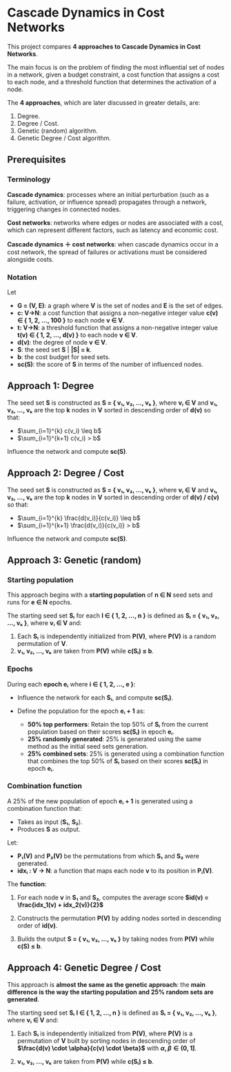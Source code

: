 # Cascade Dynamics in Cost Networks

This project compares **4 approaches to Cascade Dynamics in Cost Networks**.

The main focus is on the problem of finding the most influential set of nodes in a network, given a budget constraint, a cost function that assigns a cost to each node, and a threshold function that determines the activation of a node.

The **4 approaches**, which are later discussed in greater details, are:
1. Degree.
2. Degree / Cost.
3. Genetic (random) algorithm.
4. Genetic Degree / Cost algorithm.

## Prerequisites

### Terminology

**Cascade dynamics**: processes where an initial perturbation (such as a failure, activation, or influence spread) propagates through a network, triggering changes in connected nodes.

**Cost networks**: networks where edges or nodes are associated with a cost, which can represent different factors, such as latency and economic cost.

**Cascade dynamics ＋ cost networks**: when cascade dynamics occur in a cost network, the spread of failures or activations must be considered alongside costs.

### Notation

Let
- **G = (V, E)**: a graph where **V** is the set of nodes and **E** is the set of edges.
- **c: V→N**: a cost function that assigns a non-negative integer value **c(v) ∈ { 1, 2, ..., 100 }** to each node **v ∈ V**.
- **t: V→N**: a threshold function that assigns a non-negative integer value **t(v) ∈ { 1, 2, ..., d(v) }** to each node **v ∈ V**.
- **d(v)**: the degree of node **v ∈ V**.
- **S**: the seed set **S** | **|S| = k**.
- **b**: the cost budget for seed sets.
- **sc(S)**: the score of **S** in terms of the number of influenced nodes.

## Approach 1: Degree

The seed set **S** is constructed as **S = { v₁, v₂, ..., vₖ }**, where **vᵢ ∈ V** and **v₁, v₂, ..., vₖ** are the top **k** nodes in **V** sorted in descending order of **d(v)** so that:

- $\sum_{i=1}^{k} c(v_i) \leq b$
- $\sum_{i=1}^{k+1} c(v_i) > b$

Influence the network and compute **sc(S)**.

## Approach 2: Degree / Cost

The seed set **S** is constructed as **S = { v₁, v₂, ..., vₖ }**, where **vᵢ ∈ V** and **v₁, v₂, ..., vₖ** are the top **k** nodes in **V** sorted in descending order of **d(v) / c(v)** so that:

- $\sum_{i=1}^{k} \frac{d(v_i)}{c(v_i)} \leq b$  
- $\sum_{i=1}^{k+1} \frac{d(v_i)}{c(v_i)} > b$

Influence the network and compute **sc(S)**.

## Approach 3: Genetic (random)

### Starting population

This approach begins with a **starting population** of **n ∈ N** seed sets and runs for **e ∈ N** epochs.

The starting seed set **Sₗ** for each **l ∈ { 1, 2, ..., n }** is defined as **Sₗ = { v₁, v₂, ..., vₖ }**, where **vᵢ ∈ V** and:

1. Each **Sₗ** is independently initialized from **P(V)**, where **P(V)** is a random permutation of **V**.
2. **v₁, v₂, ..., vₖ** are taken from **P(V)** while **c(Sₗ) ≤ b**.

### Epochs

During each **epoch eᵢ** where **i ∈ { 1, 2, ..., e }**:  

- Influence the network for each **Sₗ**, and compute **sc(Sₗ)**.  
- Define the population for the epoch **eᵢ + 1** as:  

    - **50% top performers**: Retain the top 50% of **Sₗ** from the current population based on their scores **sc(Sₗ)** in epoch **eᵢ**.  
    - **25% randomly generated**: 25% is generated using the same method as the initial seed sets generation.  
    - **25% combined sets**: 25% is generated using a combination function that combines the top 50% of **Sₗ** based on their scores **sc(Sₗ)** in epoch **eᵢ**.  

### Combination function

A 25% of the new population of epoch **eᵢ + 1** is generated using a combination function that:  
- Takes as input (**S₁**, **S₂**).  
- Produces **S** as output.  

Let:  
- **P₁(V)** and **P₂(V)** be the permutations from which **S₁** and **S₂** were generated.  
- **idxᵢ : V → N**: a function that maps each node **v** to its position in **Pᵢ(V)**.  

The **function**:
1. For each node **v** in **S₁** and **S₂**, computes the average score **$id(v) = \frac{idx_1(v) + idx_2(v)}{2}$**

2. Constructs the permutation **P(V)** by adding nodes sorted in descending order of **id(v)**.  

3. Builds the output **S = { v₁, v₂, ..., vₖ }** by taking nodes from **P(V)** while **c(S) ≤ b**.

## Approach 4: Genetic Degree / Cost

This approach is **almost the same as the genetic approach**: the **main difference is the way the starting population and 25% random sets are generated**.

The starting seed set **Sₗ** **l ∈ { 1, 2, ..., n }** is defined as **Sₗ = { v₁, v₂, ..., vₖ }**, where **vᵢ ∈ V** and:

1. Each **Sₗ** is independently initialized from **P(V)**, where **P(V)** is a permutation of **V** built by sorting nodes in descending order of **$\frac{d(v) \cdot \alpha}{c(v) \cdot \beta}$** with **$\alpha, \beta ∈ (0, 1]$**.

2. **v₁, v₂, ..., vₖ** are taken from **P(V)** while **c(Sₗ) ≤ b**.
